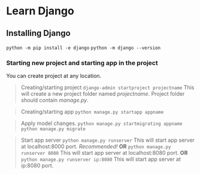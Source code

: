 # Learn Django

## Installing Django
`python -m pip install -e django`
`python -m django --version`

### Starting new project and starting app in the project
You can create project at any location.

> Creating/starting project
`django-admin startproject projectname`
This will create a new project folder named *projectname*.
Project folder should contain *manage.py*.

> Creating/starting app 
`python manage.py startapp appname`

> Apply model changes.
`python manage.py startmigrating appname`
`python manage.py migrate`

> Start app server
`python manage.py runserver`
This will start app server at localhost:8000 port. *Recommended!*
**OR**
`python manage.py runserver 8080`
This will start app server at localhost:8080 port.
**OR**
`python manage.py runserver ip:8080`
This will start app server at ip:8080 port.


